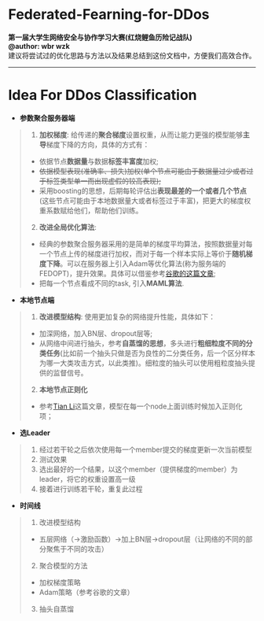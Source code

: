 # Federated-Fearning-for-DDos
**第一届大学生网络安全与协作学习大赛(红烧鲤鱼历险记战队)**  
**@author: wbr wzk**  
建议将尝试过的优化思路与方法以及结果总结到这份文档中，方便我们高效合作。
- - -
# Idea For DDos Classification 
- **参数聚合服务器端**
> 1. **加权梯度**: 给传递的**聚合梯度**设置权重，从而让能力更强的模型能够**主导**梯度下降的方向，具体的方式有：
> - 依据节点**数据量**与数据**标签丰富度**加权;
> - ~~依据模型表现(准确率、损失)加权(单个节点可能由于数据量过少或者过于标签类型单一而出现虚假的较高表现);~~
> - 采用boosting的思想，后期每轮评估出**表现最差的一个或者几个节点**(这些节点可能由于本地数据量大或者标签过于丰富)，把更大的梯度权重系数赋给他们，帮助他们训练。
> 2. **改进全局优化算法**: 
> - 经典的参数聚合服务器采用的是简单的梯度平均算法，按照数据量对每一个节点上传的梯度进行加权，而对于每一个样本实际上等价于**随机梯度下降**。可以在服务器上引入Adam等优化算法(称为服务端的FEDOPT)，提升效果。具体可以借鉴参考[谷歌的这篇文章](https://arxiv.org/pdf/2003.00295.pdf);
> - 把每一个节点看成不同的task, 引入**MAML算法**.
- **本地节点端**
> 1. **改进模型结构**: 使用更加复杂的网络提升性能，具体如下：
> - 加深网络，加入BN层、dropout层等;
> - 从网络中间进行抽头，参考**自蒸馏的思想**，多头进行**粗细粒度不同的分类任务**(比如前一个抽头只做是否为良性的二分类任务，后一个区分样本为哪一大类攻击方式，以此类推)。细粒度的抽头可以使用粗粒度抽头提供的监督信号。
> 2. **本地节点正则化**
> - 参考[Tian Li](https://arxiv.org/pdf/1812.06127.pdf)这篇文章，模型在每一个node上面训练时候加入正则化项；

- **选Leader**

> 1. 经过若干轮之后依次使用每一个member提交的梯度更新一次当前模型
> 2. 测试效果
> 3. 选出最好的一个结果，以这个member（提供梯度的member）为leader，将它的权重设置高一级
> 4. 接着进行训练若干轮，重复此过程

- **时间线**

>1. 改进模型结构
>   - 五层网络（->激励函数）->加上BN层->dropout层（让网络的不同的部分聚焦于不同的攻击）
>2. 聚合模型的方法
>   - 加权梯度策略
>   - Adam策略（参考谷歌的文章）
>3. 抽头自蒸馏